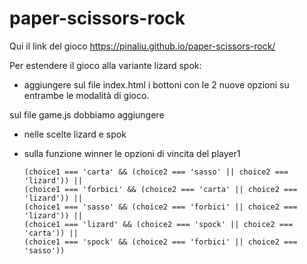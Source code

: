 # paper-scissors-rock

Qui il link del gioco https://pinaliu.github.io/paper-scissors-rock/

Per estendere il gioco alla variante lizard spok:
- aggiungere sul file index.html i bottoni con le 2 nuove opzioni su entrambe le modalità di gioco.

sul file game.js dobbiamo aggiungere
- nelle scelte  lizard e spok
- sulla funzione winner le opzioni di vincita del player1 

      (choice1 === 'carta' && (choice2 === 'sasso' || choice2 === 'lizard')) ||
      (choice1 === 'forbici' && (choice2 === 'carta' || choice2 === 'lizard')) ||
      (choice1 === 'sasso' && (choice2 === 'forbici' || choice2 === 'lizard')) ||
      (choice1 === 'lizard' && (choice2 === 'spock' || choice2 === 'carta')) ||
      (choice1 === 'spock' && (choice2 === 'forbici' || choice2 === 'sasso'))
